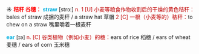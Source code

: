 ☀ <font color="red">**秸秆 谷穗：**</font>
<font color="sky blue">**straw**</font> [strɔ:] 
<font color="#c00000">n. 1 [U] 小麦等粮食作物收割后的干燥的黄色秸秆：</font>bales of straw 成捆的麦秆 / a straw hat 草帽 <font color="#c00000">2 [C] 一根（小麦等的）秸秆：</font>to chew on a straw 嘴里嚼着一根麦秆

<font color="sky blue">**ear**</font> [ɪə] 
<font color="#c00000">n. [C] 谷类植物（例如小麦）的穗：</font>ears of rice 稻穗 / ears of wheat 麦穗 / ears of corn 玉米穗
